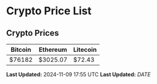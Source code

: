 # Crypto Price List

## Crypto Prices
| Bitcoin | Ethereum | Litecoin |
| ------- | -------- | -------- |
| $76182 | $3025.07 | $72.43 |
**Last Updated:** 2024-11-09 17:55 UTC
**Last Updated:** $DATE$
